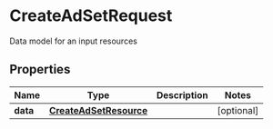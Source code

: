 

# CreateAdSetRequest

Data model for an input resources

## Properties

| Name | Type | Description | Notes |
|------------ | ------------- | ------------- | -------------|
|**data** | [**CreateAdSetResource**](CreateAdSetResource.md) |  |  [optional] |



